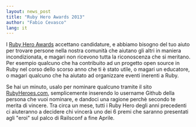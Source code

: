 ```yaml
---
layout: news_post
title: "Ruby Hero Awards 2013"
author: "Fabio Cevasco"
lang: it
---
```


I [Ruby Hero Awards][1] accettano candidature, e abbiamo bisogno del tuo
aiuto per trovare persone nella nostra comunità che aiutano gli altri in
maniera incondizionata, e magari non ricevono tutta la riconoscenza che
si meritano. Per esempio qualcuno che ha contribuito ad un progetto open
source in Ruby nel corso dello scorso anno che ti è stato utile, o
magari un educatore, o magari qualcuno che ha aiutato ad organizzare
eventi inerenti a Ruby.

Se hai un minuto, usalo per nominare qualcuno tramite il sito
[RubyHeroes.com][1], semplicemente inserendo lo username Github della
persona che vuoi nominare, e dandoci una ragione perchè secondo te
merita di vincere. Tra circa un mese, tutti i Ruby Hero degli anni
precedenti ci aiuteranno a decidere chi vincerà uno dei 6 premi che
saranno presentati agli \"eroi\" sul palco di Railsconf a fine Aprile.



[1]: http://rubyheroes.com 
